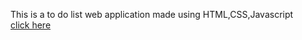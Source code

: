 
This is a to do list web application made using HTML,CSS,Javascript
<br>
<a href="https://satyabrata124.github.io/To_Do_List_Web_App/" target="_blank"> click here </a>
